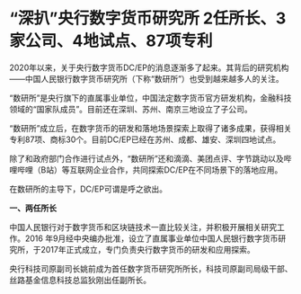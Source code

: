 # “深扒”央行数字货币研究所 2任所长、3家公司、4地试点、87项专利

2020年以来，关于央行数字货币DC/EP的消息逐渐多了起来。其背后的研究机构——中国人民银行数字货币研究所（下称“数研所”）也受到越来越多人的关注。

“数研所”是央行旗下的直属事业单位，中国法定数字货币官方研发机构，金融科技领域的“国家队成员”。目前还在深圳、苏州、南京三地设立了子公司。

“数研所”成立后，在数字货币的研发和落地场景探索上取得了诸多成果，获得相关专利87项、商标30个。目前DC/EP已经在苏州、成都、雄安、深圳四地试点。

除了和政府部门合作进行试点外，“数研所”还和滴滴、美团点评、字节跳动以及哔哩哔哩（B站）等互联网企业合作，共同探索DC/EP在不同场景下的落地应用。

在数研所的主导下，DC/EP可谓是呼之欲出。

**一、两任所长**

中国人民银行对于数字货币和区块链技术一直比较关注，并积极开展相关研究工作。2016 年9月经中央编办批准，设立了直属事业单位中国人民银行数字货币研究所，于2017年正式成立，专门负责央行数字货币的研发和应用探索。

央行科技司原副司长姚前成为首任数字货币研究所所长，科技司原副司局级干部、丝路基金信息科技总监狄刚出任副所长。

